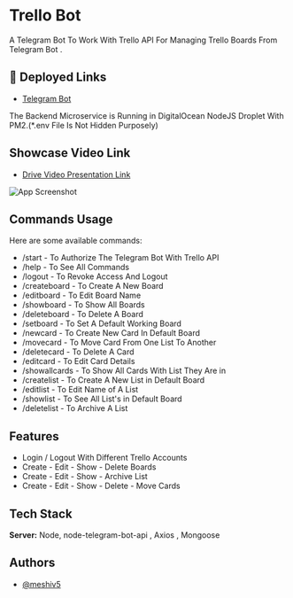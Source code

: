 
# Trello Bot

A Telegram Bot To Work With Trello API For Managing Trello Boards From Telegram Bot .




## 🔗 Deployed Links
- [Telegram Bot](https://t.me/TrelloManage_bot)

The Backend Microservice is Running in DigitalOcean NodeJS Droplet With PM2.(*.env File Is Not Hidden Purposely)
## Showcase Video Link

- [Drive Video Presentation Link](https://drive.google.com/file/d/1j10nCaP4VLt8AaSAAS8b80la61YStiAw/view)

![App Screenshot](https://i.ibb.co/v3g75DW/trello-Bot.png)


## Commands Usage

Here are some available commands:


- /start - To Authorize The Telegram Bot With Trello API
- /help - To See All Commands
- /logout - To Revoke Access And Logout
- /createboard - To Create A New Board
- /editboard - To Edit Board Name
- /showboard - To Show All Boards
- /deleteboard - To Delete A Board
- /setboard - To Set A Default Working Board
- /newcard - To Create New Card In Default Board
- /movecard - To Move Card From One List To Another
- /deletecard - To Delete A Card
- /editcard - To Edit Card Details
- /showallcards - To Show All Cards With List They Are in
- /createlist - To Create A New List in Default Board
- /editlist - To Edit Name of A List
- /showlist - To See All List's in Default Board
- /deletelist - To Archive A List


## Features

- Login / Logout With Different Trello Accounts
- Create - Edit - Show - Delete Boards
- Create - Edit - Show - Archive List
- Create - Edit - Show - Delete - Move Cards


## Tech Stack

**Server:** Node, node-telegram-bot-api , Axios , Mongoose


## Authors

- [@meshiv5](https://www.github.com/meshiv5)

